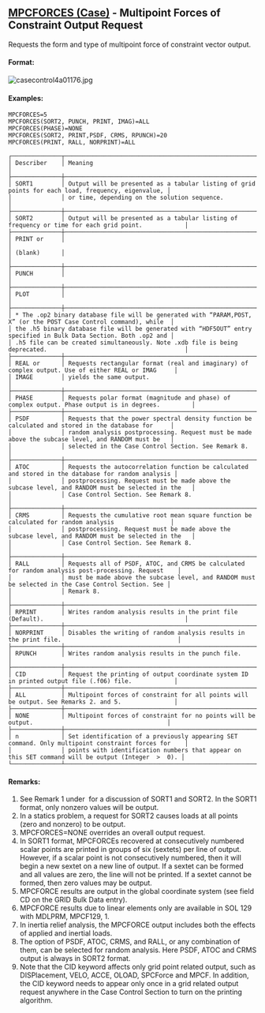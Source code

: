 ## [MPCFORCES (Case)](https://nexus.hexagon.com/documentationcenter/bundle/MSC_Nastran_2022.4/page/Nastran_Combined_Book/qrg/casecontrol4a/TOC.MPCFORCES.Case.xhtml) - Multipoint Forces of Constraint Output Request

Requests the form and type of multipoint force of constraint vector output.

#### Format:

![casecontrol4a01176.jpg](https://help-be.hexagonmi.com/bundle/MSC_Nastran_2022.4/page/Nastran_Combined_Book/qrg/casecontrol4a/../../../assets/casecontrol4a01176.jpg?_LANG=enus)  

#### Examples:

```nastran
MPCFORCES=5
MPCFORCES(SORT2, PUNCH, PRINT, IMAG)=ALL
MPCFORCES(PHASE)=NONE
MPCFORCES(SORT2, PRINT,PSDF, CRMS, RPUNCH)=20
MPCFORCES(PRINT, RALL, NORPRINT)=ALL
```

```text
┌──────────────┬────────────────────────────────────────────────────────────────────────────────────────────────────┐
│ Describer    │ Meaning                                                                                            │
├──────────────┼────────────────────────────────────────────────────────────────────────────────────────────────────┤
│ SORT1        │ Output will be presented as a tabular listing of grid points for each load, frequency, eigenvalue, │
│              │ or time, depending on the solution sequence.                                                       │
├──────────────┼────────────────────────────────────────────────────────────────────────────────────────────────────┤
│ SORT2        │ Output will be presented as a tabular listing of frequency or time for each grid point.            │
├──────────────┼────────────────────────────────────────────────────────────────────────────────────────────────────┤
│ PRINT or     │                                                                                                    │
│ (blank)      │                                                                                                    │
├──────────────┼────────────────────────────────────────────────────────────────────────────────────────────────────┤
│ PUNCH        │                                                                                                    │
├──────────────┼────────────────────────────────────────────────────────────────────────────────────────────────────┤
│ PLOT         │                                                                                                    │
├──────────────┼────────────────────────────────────────────────────────────────────────────────────────────────────┤
│ * The .op2 binary database file will be generated with “PARAM,POST, X” (or the POST Case Control command), while  │
│ the .h5 binary database file will be generated with “HDF5OUT” entry specified in Bulk Data Section. Both .op2 and │
│ .h5 file can be created simultaneously. Note .xdb file is being deprecated.                                       │
├──────────────┼────────────────────────────────────────────────────────────────────────────────────────────────────┤
│ REAL or      │ Requests rectangular format (real and imaginary) of complex output. Use of either REAL or IMAG     │
│ IMAGE        │ yields the same output.                                                                            │
├──────────────┼────────────────────────────────────────────────────────────────────────────────────────────────────┤
│ PHASE        │ Requests polar format (magnitude and phase) of complex output. Phase output is in degrees.         │
├──────────────┼────────────────────────────────────────────────────────────────────────────────────────────────────┤
│ PSDF         │ Requests that the power spectral density function be calculated and stored in the database for     │
│              │ random analysis postprocessing. Request must be made above the subcase level, and RANDOM must be   │
│              │ selected in the Case Control Section. See Remark 8.                                                │
├──────────────┼────────────────────────────────────────────────────────────────────────────────────────────────────┤
│ ATOC         │ Requests the autocorrelation function be calculated and stored in the database for random analysis │
│              │ postprocessing. Request must be made above the subcase level, and RANDOM must be selected in the   │
│              │ Case Control Section. See Remark 8.                                                                │
├──────────────┼────────────────────────────────────────────────────────────────────────────────────────────────────┤
│ CRMS         │ Requests the cumulative root mean square function be calculated for random analysis                │
│              │ postprocessing. Request must be made above the subcase level, and RANDOM must be selected in the   │
│              │ Case Control Section. See Remark 8.                                                                │
├──────────────┼────────────────────────────────────────────────────────────────────────────────────────────────────┤
│ RALL         │ Requests all of PSDF, ATOC, and CRMS be calculated for random analysis post-processing. Request    │
│              │ must be made above the subcase level, and RANDOM must be selected in the Case Control Section. See │
│              │ Remark 8.                                                                                          │
├──────────────┼────────────────────────────────────────────────────────────────────────────────────────────────────┤
│ RPRINT       │ Writes random analysis results in the print file (Default).                                        │
├──────────────┼────────────────────────────────────────────────────────────────────────────────────────────────────┤
│ NORPRINT     │ Disables the writing of random analysis results in the print file.                                 │
├──────────────┼────────────────────────────────────────────────────────────────────────────────────────────────────┤
│ RPUNCH       │ Writes random analysis results in the punch file.                                                  │
├──────────────┼────────────────────────────────────────────────────────────────────────────────────────────────────┤
│ CID          │ Request the printing of output coordinate system ID in printed output file (.f06) file.            │
├──────────────┼────────────────────────────────────────────────────────────────────────────────────────────────────┤
│ ALL          │ Multipoint forces of constraint for all points will be output. See Remarks 2. and 5.               │
├──────────────┼────────────────────────────────────────────────────────────────────────────────────────────────────┤
│ NONE         │ Multipoint forces of constraint for no points will be output.                                      │
├──────────────┼────────────────────────────────────────────────────────────────────────────────────────────────────┤
│ n            │ Set identification of a previously appearing SET command. Only multipoint constraint forces for    │
│              │ points with identification numbers that appear on this SET command will be output (Integer  >  0). │
└──────────────┴────────────────────────────────────────────────────────────────────────────────────────────────────┘
```

#### Remarks:

1. See Remark 1 under   for a discussion of SORT1 and SORT2. In the SORT1 format, only nonzero values will be output.
2. In a statics problem, a request for SORT2 causes loads at all points (zero and nonzero) to be output.
3. MPCFORCES=NONE overrides an overall output request.
4. In SORT1 format, MPCFORCEs recovered at consecutively numbered scalar points are printed in groups of six (sextets) per line of output. However, if a scalar point is not consecutively numbered, then it will begin a new sextet on a new line of output. If a sextet can be formed and all values are zero, the line will not be printed. If a sextet cannot be formed, then zero values may be output.
5. MPCFORCE results are output in the global coordinate system (see field CD on the GRID Bulk Data entry).
6. MPCFORCE results due to linear elements only are available in SOL 129 with MDLPRM, MPCF129, 1.
7. In inertia relief analysis, the MPCFORCE output includes both the effects of applied and inertial loads.
8. The option of PSDF, ATOC, CRMS, and RALL, or any combination of them, can be selected for random analysis. Here PSDF, ATOC and CRMS output is always in SORT2 format.
9. Note that the CID keyword affects only grid point related output, such as DISPlacement, VELO, ACCE, OLOAD, SPCForce and MPCF. In addition, the CID keyword needs to appear only once in a grid related output request anywhere in the Case Control Section to turn on the printing algorithm.
